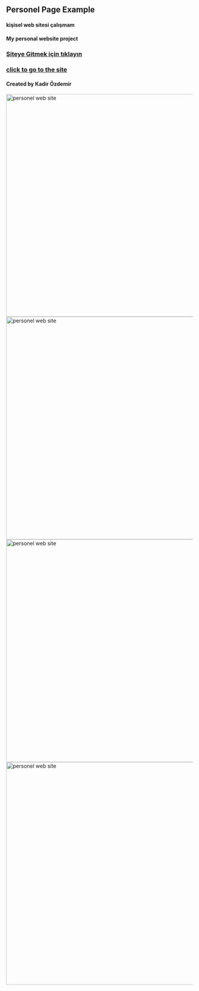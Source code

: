 ## Personel Page Example

#### kişisel web sitesi çalışmam

#### My personal website project

### [Siteye Gitmek için tıklayın](https://kadirozdemir00.netlify.app/)
### [click to go to the site](https://kadirozdemir00.netlify.app/)

#### Created by Kadir Özdemir

<img src="https://i.hizliresim.com/l6h3nme.png"  width="600px" alt="personel web site" target="_blank" display="inline-block" />
<img src="https://i.hizliresim.com/appljtw.png"  width="600px" alt="personel web site" target="_blank" display="inline-block" />
<img src="https://i.hizliresim.com/1nj9r7f.png"  width="600px" alt="personel web site" target="_blank" display="inline-block" />
<img src="https://i.hizliresim.com/j1q3m2g.png"  width="600px" alt="personel web site" target="_blank" display="inline-block" />

